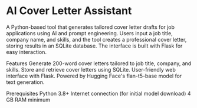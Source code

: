 # AI Cover Letter Assistant

A Python-based tool that generates tailored cover letter drafts for job applications using AI and prompt engineering. Users input a job title, company name, and skills, and the tool creates a professional cover letter, storing results in an SQLite database. The interface is built with Flask for easy interaction.

Features
Generate 200-word cover letters tailored to job title, company, and skills.
Store and retrieve cover letters using SQLite.
User-friendly web interface with Flask.
Powered by Hugging Face's flan-t5-base model for text generation.

Prerequisites
Python 3.8+
Internet connection (for initial model download)
4 GB RAM minimum